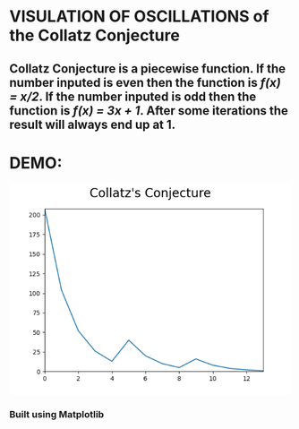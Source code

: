 # VISULATION OF OSCILLATIONS of the Collatz Conjecture
## Collatz Conjecture is a piecewise function. If the number inputed is **even** then the function is *f(x) = x/2*. If the number inputed is **odd** then the function is *f(x) = 3x + 1*. After some iterations the result will **always** end up at 1.

# DEMO:
![demo image](demo.png)

### Built using Matplotlib